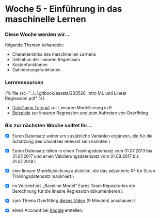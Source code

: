 # Woche 5 - Einführung in das maschinelle Lernen

### Diese Woche werden wir...

folgende Themen behandeln:

* Charakteristika des maschinellen Lernens
* Definition der linearen Regression
* Kostenfunktionen
* Optimierungsfunktionen

### Lernressourcen

{% file src="../../.gitbook/assets/230526_Intro ML und Linear Regression.pdf" %}

* [DataCamp Tutorial](https://www.datacamp.com/community/tutorials/linear-regression-R) zur Linearen Modellierung in R
* [Beispiele](https://github.com/opencampus-sh/einfuehrung-in-data-science-und-ml/tree/main/Lineare%20Regression) zur linearen Regression und zum Auftreten von Overfitting

### Bis zur nächsten Woche solltet Ihr...

* [x] Euren Datensatz weiter um zusätzliche Variablen ergänzen, die für die Schätzung des Umsatzes relevant sein könnten.\

* [x] Euren Datensatz teilen in einen Trainingsdatensatz vom 01.07.2013 bis 31.07.2017 und einen Validierungsdatensatz vom 01.08.2017 bis 31.07.2018.\

* [x] eine lineare Modellgleichung aufstellen, die das adjustierte R² für Euren Trainingsdatensatz maximiert.\

* [x] im Verzeichnis „Baseline Model" Eures Team Repositories die Berechnung für die lineare Regression dokumentieren.\

* [x] zum Thema Overfitting [dieses Video](https://www.youtube.com/watch?v=OSd30QGMl88) (9 Minuten) anschauen.\

* [x] einen Account bei [Kaggle](https://www.kaggle.com/) erstellen.

